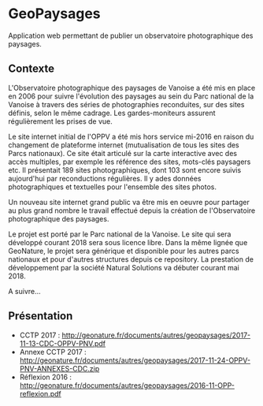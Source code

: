 # GeoPaysages

Application web permettant de publier un observatoire photographique des paysages.

## Contexte

L'Observatoire photographique des paysages de Vanoise a été mis en place en 2006 pour suivre l'évolution des paysages au sein du Parc national de la Vanoise à travers des séries de photographies reconduites, sur des sites définis, selon le même cadrage. Les gardes-moniteurs assurent régulièrement les prises de vue.

Le site internet initial de l'OPPV a été mis hors service mi-2016 en raison du changement de plateforme internet (mutualisation de tous les sites des Parcs nationaux). Ce site était articulé sur la carte interactive avec des accès multiples, par exemple les référence des sites, mots-clés paysagers etc. Il présentait 189 sites photographiques, dont 103 sont encore suivis aujourd'hui par reconductions régulières. Il y ades données photographiques et textuelles pour l'ensemble des sites photos.

Un nouveau site internet grand public va être mis en oeuvre pour partager au plus grand nombre le travail effectué depuis la création de l'Observatoire photographique des paysages.

Le projet est porté par le Parc national de la Vanoise. Le site qui sera développé courant 2018 sera sous licence libre. Dans la même lignée que GeoNature, le projet sera générique et disponible pour les autres parcs nationaux et pour d'autres structures depuis ce repository. La prestation de développement par la société Natural Solutions va débuter courant mai 2018.

A suivre...

## Présentation

- CCTP 2017 : http://geonature.fr/documents/autres/geopaysages/2017-11-13-CDC-OPPV-PNV.pdf
- Annexe CCTP 2017 : http://geonature.fr/documents/autres/geopaysages/2017-11-24-OPPV-PNV-ANNEXES-CDC.zip
- Réflexion 2016 : http://geonature.fr/documents/autres/geopaysages/2016-11-OPP-reflexion.pdf
